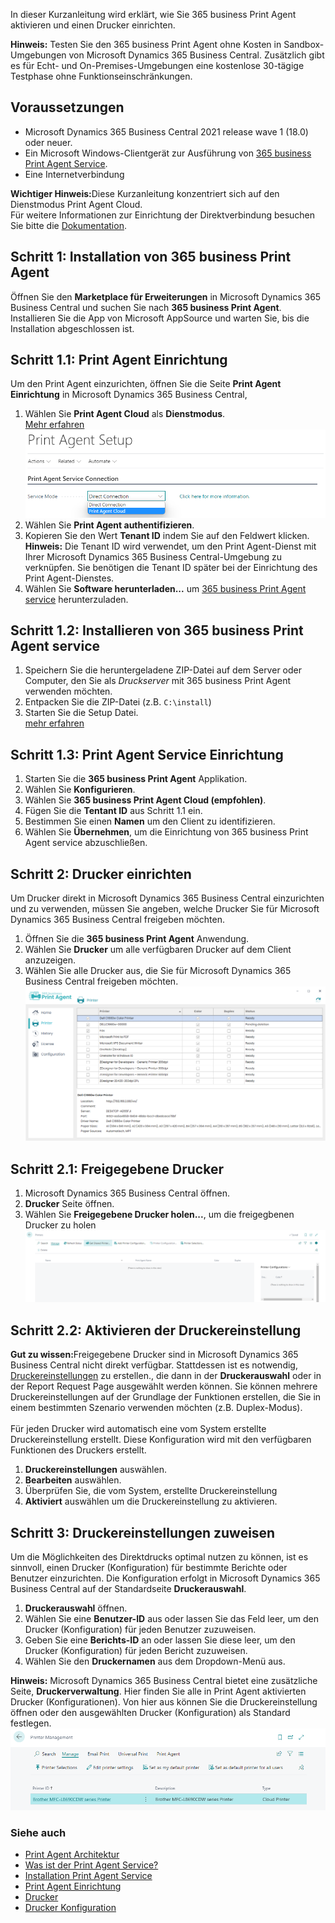 In dieser Kurzanleitung wird erklärt, wie Sie 365 business Print Agent aktivieren und einen Drucker einrichten.

<div class="alert alert-info">
    <i class="fa-solid fa-lightbulb"></i> <strong>Hinweis:</strong> Testen Sie den 365 business Print Agent ohne Kosten in Sandbox-Umgebungen von Microsoft Dynamics 365 Business Central. Zusätzlich gibt es für Echt- und On-Premises-Umgebungen eine kostenlose 30-tägige Testphase ohne Funktionseinschränkungen.
</div>

## Voraussetzungen

 - Microsoft Dynamics 365 Business Central 2021 release wave 1 (18.0) oder neuer.
 - Ein Microsoft Windows-Clientgerät zur Ausführung von [365 business Print Agent Service](../print-agent-client-whatis).
 - Eine Internetverbindung

<div class="alert alert-notice">
    <i class="fa-solid fa-notes"></i> <strong>Wichtiger Hinweis:</strong>Diese Kurzanleitung konzentriert sich auf den Dienstmodus Print Agent Cloud.<br>Für weitere Informationen zur Einrichtung der Direktverbindung besuchen Sie bitte die <a href="../setup/">Dokumentation</a>.
</div>

## Schritt 1: Installation von 365 business Print Agent

Öffnen Sie den **Marketplace für Erweiterungen** in Microsoft Dynamics 365 Business Central und suchen Sie nach **365 business Print Agent**.
Installieren Sie die App von Microsoft AppSource und warten Sie, bis die Installation abgeschlossen ist.

## Schritt 1.1: Print Agent Einrichtung

Um den Print Agent einzurichten, öffnen Sie die Seite **Print Agent Einrichtung** in Microsoft Dynamics 365 Business Central,

 1. Wählen Sie **Print Agent Cloud** als **Dienstmodus**.<br>[Mehr erfahren](../print-agent-whatis/#architecture)<br>![Print Agent Einrichtung - Dienstmodus Auswahl](/assets/images/365-business-print-agent/646d98fab6c688ad444f61f5397dce86873cda4a90db60986a40ba1eb3911ce9.png)
 2. Wählen Sie **Print Agent authentifizieren**.
 3. Kopieren Sie den Wert **Tenant ID** indem Sie auf den Feldwert klicken.
    <div class="alert alert-info">
    <i class="fa-solid fa-lightbulb"></i> <strong>Hinweis:</strong> Die Tenant ID wird verwendet, um den Print Agent-Dienst mit Ihrer Microsoft Dynamics 365 Business Central-Umgebung zu verknüpfen. Sie benötigen die Tenant ID später bei der Einrichtung des Print Agent-Dienstes.
    </div>
 4. Wählen Sie **Software herunterladen...** um  [365 business Print Agent service](../print-agent-client-whatis/) herunterzuladen.

## Schritt 1.2: Installieren von 365 business Print Agent service

 1. Speichern Sie die heruntergeladene ZIP-Datei auf dem Server oder Computer, den Sie als _Druckserver_ mit 365 business Print Agent verwenden möchten.
 2. Entpacken Sie die ZIP-Datei (z.B. `C:\install`)
 3. Starten Sie die Setup Datei.<br>[mehr erfahren](../print-agent-service-installation/)

## Schritt 1.3: Print Agent Service Einrichtung

 1. Starten Sie die **365 business Print Agent** Applikation.
 2. Wählen Sie **Konfigurieren**.
 3. Wählen Sie **365 business Print Agent Cloud (empfohlen)**.
 4. Fügen Sie die **Tentant ID** aus Schritt 1.1 ein.
 5. Bestimmen Sie einen **Namen** um den Client zu identifizieren.
 6. Wählen Sie **Übernehmen**, um die Einrichtung von 365 business Print Agent service abzuschließen.

## Schritt 2: Drucker einrichten

Um Drucker direkt in Microsoft Dynamics 365 Business Central einzurichten und zu verwenden, müssen Sie angeben, welche Drucker Sie für Microsoft Dynamics 365 Business Central freigeben möchten.

 1. Öffnen Sie die  **365 business Print Agent** Anwendung.
 2. Wählen Sie **Drucker** um alle verfügbaren Drucker auf dem Client anzuzeigen.
 3. Wählen Sie alle Drucker aus, die Sie für Microsoft Dynamics 365 Business Central freigeben möchten.
    ![Shared Printer](/assets/images/365-business-print-agent/ad01eb85658694c75716cb5dbce514bd3763fb94b48e505c0288c2bcf8638737.png)  

## Schritt 2.1: Freigegebene Drucker

 1. Microsoft Dynamics 365 Business Central öffnen.
 2. **Drucker** Seite öffnen.
 3. Wählen Sie **Freigegebene Drucker holen...**, um die freigegbenen Drucker zu holen
    ![Printers page actions](/assets/images/365-business-print-agent/567d50c1f1eb153215a9880611e4bf22f762cf6e6899086d80325209fc99ce9a.png)

## Schritt 2.2: Aktivieren der Druckereinstellung

<div class="alert alert-notice">
    <i class="fa-solid fa-notes"></i> <strong>Gut zu wissen:</strong>Freigegebene Drucker sind in Microsoft Dynamics 365 Business Central nicht direkt verfügbar. Stattdessen ist es notwendig, <a href="../printer-configuration/">Druckereinstellungen</a> zu erstellen., die dann in der <b>Druckerauswahl</b> oder in der Report Request Page ausgewählt werden können. Sie können mehrere Druckereinstellungen auf der Grundlage der Funktionen erstellen, die Sie in einem bestimmten Szenario verwenden möchten (z.B. Duplex-Modus).<br><br>Für jeden Drucker wird automatisch eine vom System erstellte Druckereinstellung erstellt. Diese Konfiguration wird mit den verfügbaren Funktionen des Druckers erstellt.
</div>

 1. **Druckereinstellungen** auswählen.
 2. **Bearbeiten** auswählen.
 3. Überprüfen Sie, die vom System, erstellte Druckereinstellung
 4. **Aktiviert** auswählen um die Druckereinstellung zu aktivieren.

## Schritt 3: Druckereinstellungen zuweisen

Um die Möglichkeiten des Direktdrucks optimal nutzen zu können, ist es sinnvoll, einen Drucker (Konfiguration) für bestimmte Berichte oder Benutzer einzurichten. Die Konfiguration erfolgt in Microsoft Dynamics 365 Business Central auf der Standardseite **Druckerauswahl**.

 1. **Druckerauswahl** öffnen.  
 2. Wählen Sie eine **Benutzer-ID** aus oder lassen Sie das Feld leer, um den Drucker (Konfiguration) für jeden Benutzer zuzuweisen.
 3. Geben Sie eine **Berichts-ID** an oder lassen Sie diese leer, um den Drucker (Konfiguration) für jeden Bericht zuzuweisen.
 4. Wählen Sie den **Druckernamen** aus dem Dropdown-Menü aus.

<div class="alert alert-info">
    <i class="fa-solid fa-lightbulb"></i> <strong>Hinweis:</strong> Microsoft Dynamics 365 Business Central bietet eine zusätzliche Seite, <b>Druckerverwaltung</b>. Hier finden Sie alle in Print Agent aktivierten Drucker (Konfigurationen). Von hier aus können Sie die Druckereinstellung öffnen oder den ausgewählten Drucker (Konfiguration) als Standard festlegen.<br><img src="/assets/images/365-business-print-agent/f66b313410695f3a550f126155fc3b9d6abf9c663c5840e9d2c1887948fbfd41.png">
</div>


### Siehe auch

 - [Print Agent Architektur](../print-agent-whatis/#architecture)
 - [Was ist der Print Agent Service?](../print-agent-client-whatis/)
 - [Installation Print Agent Service](../print-agent-service-installation/)
 - [Print Agent Einrichtung](../setup/)
 - [Drucker](../printer/)
 - [Drucker Konfiguration](../printer-configuration/)
